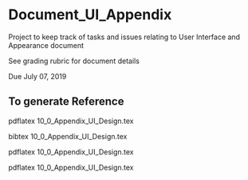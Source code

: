 # Document_UI_Appendix

Project to keep track of tasks and issues relating to User Interface and Appearance document

See grading rubric for document details

Due July 07, 2019


## To generate Reference

pdflatex 10_0_Appendix_UI_Design.tex

bibtex 10_0_Appendix_UI_Design.tex

pdflatex 10_0_Appendix_UI_Design.tex

pdflatex 10_0_Appendix_UI_Design.tex